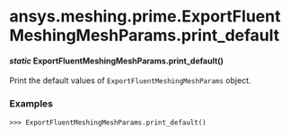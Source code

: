 # ansys.meshing.prime.ExportFluentMeshingMeshParams.print_default



#### *static* ExportFluentMeshingMeshParams.print_default()

Print the default values of `ExportFluentMeshingMeshParams` object.

### Examples

```pycon
>>> ExportFluentMeshingMeshParams.print_default()
```

<!-- !! processed by numpydoc !! -->
